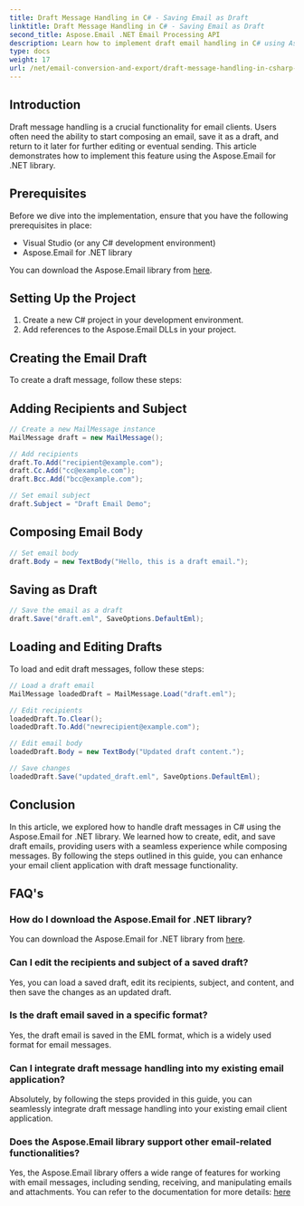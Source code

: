 ```yaml
---
title: Draft Message Handling in C# - Saving Email as Draft
linktitle: Draft Message Handling in C# - Saving Email as Draft
second_title: Aspose.Email .NET Email Processing API
description: Learn how to implement draft email handling in C# using Aspose.Email for .NET. Create, edit, and save drafts seamlessly.
type: docs
weight: 17
url: /net/email-conversion-and-export/draft-message-handling-in-csharp-saving-email-as-draft/
---
```


## Introduction

Draft message handling is a crucial functionality for email clients. Users often need the ability to start composing an email, save it as a draft, and return to it later for further editing or eventual sending. This article demonstrates how to implement this feature using the Aspose.Email for .NET library.

## Prerequisites

Before we dive into the implementation, ensure that you have the following prerequisites in place:

- Visual Studio (or any C# development environment)
- Aspose.Email for .NET library

You can download the Aspose.Email library from [here](https://releases.aspose.com/email/net).

## Setting Up the Project

1. Create a new C# project in your development environment.
2. Add references to the Aspose.Email DLLs in your project.

## Creating the Email Draft

To create a draft message, follow these steps:

## Adding Recipients and Subject

```csharp
// Create a new MailMessage instance
MailMessage draft = new MailMessage();

// Add recipients
draft.To.Add("recipient@example.com");
draft.Cc.Add("cc@example.com");
draft.Bcc.Add("bcc@example.com");

// Set email subject
draft.Subject = "Draft Email Demo";
```

## Composing Email Body

```csharp
// Set email body
draft.Body = new TextBody("Hello, this is a draft email.");
```

## Saving as Draft

```csharp
// Save the email as a draft
draft.Save("draft.eml", SaveOptions.DefaultEml);
```

## Loading and Editing Drafts

To load and edit draft messages, follow these steps:

```csharp
// Load a draft email
MailMessage loadedDraft = MailMessage.Load("draft.eml");

// Edit recipients
loadedDraft.To.Clear();
loadedDraft.To.Add("newrecipient@example.com");

// Edit email body
loadedDraft.Body = new TextBody("Updated draft content.");

// Save changes
loadedDraft.Save("updated_draft.eml", SaveOptions.DefaultEml);
```

## Conclusion

In this article, we explored how to handle draft messages in C# using the Aspose.Email for .NET library. We learned how to create, edit, and save draft emails, providing users with a seamless experience while composing messages. By following the steps outlined in this guide, you can enhance your email client application with draft message functionality.

## FAQ's

### How do I download the Aspose.Email for .NET library?

You can download the Aspose.Email for .NET library from [here](https://releases.aspose.com/email/net).

### Can I edit the recipients and subject of a saved draft?

Yes, you can load a saved draft, edit its recipients, subject, and content, and then save the changes as an updated draft.

### Is the draft email saved in a specific format?

Yes, the draft email is saved in the EML format, which is a widely used format for email messages.

### Can I integrate draft message handling into my existing email application?

Absolutely, by following the steps provided in this guide, you can seamlessly integrate draft message handling into your existing email client application.

### Does the Aspose.Email library support other email-related functionalities?

Yes, the Aspose.Email library offers a wide range of features for working with email messages, including sending, receiving, and manipulating emails and attachments. You can refer to the documentation for more details: [here](https://reference.aspose.com)
